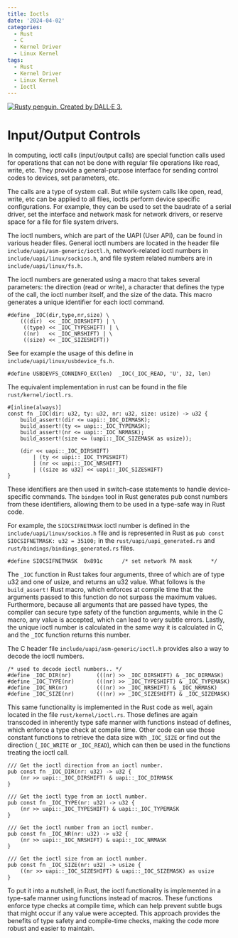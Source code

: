 ```yaml
---
title: Ioctls
date: '2024-04-02'
categories:
  - Rust
  - C
  - Kernel Driver
  - Linux Kernel
tags:
  - Rust
  - Kernel Driver
  - Linux Kernel
  - Ioctl
---
```


[<img class="penguin" src="/static/img/rusty_penguin_9.jpeg" alt="Rusty penguin. Created by DALL·E 3." />](https://github.com/Rust-for-Linux/)

# Input/Output Controls

In computing, ioctl calls (input/output calls) are special function calls used
for operations that can not be done with regular file operations like read,
write, etc. They provide a general-purpose interface for sending control codes
to devices, set parameters, etc.

The calls are a type of system call. But while system calls like open, read,
write, etc can be applied to all files, ioctls perform device specific
configurations. For example, they can be used to set the baudrate of a serial
driver, set the interface and network mask for network drivers, or reserve space
for a file for file system drivers.

The ioctl numbers, which are part of the UAPI (User API), can be found in
various header files. General ioctl numbers are located in the header file
`include/uapi/asm-generic/ioctl.h`, network-related ioctl numbers in
`include/uapi/linux/sockios.h`, and file system related numbers are in
`include/uapi/linux/fs.h`.

The ioctl numbers are generated using a macro that takes several parameters: the
direction (read or write), a character that defines the type of the call, the
ioctl number itself, and the size of the data. This macro generates a unique
identifier for each ioctl command.

```
#define _IOC(dir,type,nr,size) \
	(((dir)  << _IOC_DIRSHIFT) | \
	 ((type) << _IOC_TYPESHIFT) | \
	 ((nr)   << _IOC_NRSHIFT) | \
	 ((size) << _IOC_SIZESHIFT))
```

See for example the usage of this define in `include/uapi/linux/usbdevice_fs.h`.

```
#define USBDEVFS_CONNINFO_EX(len)  _IOC(_IOC_READ, 'U', 32, len)
```

The equivalent implementation in rust can be found in the file
`rust/kernel/ioctl.rs`.

```
#[inline(always)]
const fn _IOC(dir: u32, ty: u32, nr: u32, size: usize) -> u32 {
    build_assert!(dir <= uapi::_IOC_DIRMASK);
    build_assert!(ty <= uapi::_IOC_TYPEMASK);
    build_assert!(nr <= uapi::_IOC_NRMASK);
    build_assert!(size <= (uapi::_IOC_SIZEMASK as usize));

    (dir << uapi::_IOC_DIRSHIFT)
        | (ty << uapi::_IOC_TYPESHIFT)
        | (nr << uapi::_IOC_NRSHIFT)
        | ((size as u32) << uapi::_IOC_SIZESHIFT)
}
```

These identifiers are then used in switch-case statements to handle
device-specific commands. The `bindgen` tool in Rust generates pub const numbers
from these identifiers, allowing them to be used in a type-safe way in Rust
code.

For example, the `SIOCSIFNETMASK` ioctl number is defined in the
`include/uapi/linux/sockios.h` file and is represented in Rust as `pub const
SIOCSIFNETMASK: u32 = 35100;` in the `rust/uapi/uapi_generated.rs` and
`rust/bindings/bindings_generated.rs` files.

```
#define SIOCSIFNETMASK	0x891c		/* set network PA mask		*/
```

The `_IOC` function in Rust takes four arguments, three of which are of type u32
and one of usize, and returns an u32 value. What follows is the `build_assert!`
Rust macro, which enforces at compile time that the arguments passed to this
function do not surpass the maximum values. Furthermore, because all arguments
that are passed have types, the compiler can secure type safety of the function
arguments, while in the C macro, any value is accepted, which can lead to very
subtle errors. Lastly, the unique ioctl number is calculated in the same way it
is calculated in C, and the `_IOC` function returns this number.

The C header file `include/uapi/asm-generic/ioctl.h` provides also a way to
decode the ioctl numbers.

```
/* used to decode ioctl numbers.. */
#define _IOC_DIR(nr)		(((nr) >> _IOC_DIRSHIFT) & _IOC_DIRMASK)
#define _IOC_TYPE(nr)		(((nr) >> _IOC_TYPESHIFT) & _IOC_TYPEMASK)
#define _IOC_NR(nr)			(((nr) >> _IOC_NRSHIFT) & _IOC_NRMASK)
#define _IOC_SIZE(nr)		(((nr) >> _IOC_SIZESHIFT) & _IOC_SIZEMASK)
```

This same functionality is implemented in the Rust code as well, again located
in the file `rust/kernel/ioctl.rs`.  Those defines are again transcoded in
inherently type safe manner with functions instead of defines, which enforce a
type check at compile time. Other code can use those constant functions to
retrieve the data size with `_IOC_SIZE` or find out the direction (`_IOC_WRITE`
or `_IOC_READ`), which can then be used in the functions treating the ioctl
call.

```
/// Get the ioctl direction from an ioctl number.
pub const fn _IOC_DIR(nr: u32) -> u32 {
    (nr >> uapi::_IOC_DIRSHIFT) & uapi::_IOC_DIRMASK
}

/// Get the ioctl type from an ioctl number.
pub const fn _IOC_TYPE(nr: u32) -> u32 {
    (nr >> uapi::_IOC_TYPESHIFT) & uapi::_IOC_TYPEMASK
}

/// Get the ioctl number from an ioctl number.
pub const fn _IOC_NR(nr: u32) -> u32 {
    (nr >> uapi::_IOC_NRSHIFT) & uapi::_IOC_NRMASK
}

/// Get the ioctl size from an ioctl number.
pub const fn _IOC_SIZE(nr: u32) -> usize {
    ((nr >> uapi::_IOC_SIZESHIFT) & uapi::_IOC_SIZEMASK) as usize
}
```

To put it into a nutshell, in Rust, the ioctl functionality is implemented in a
type-safe manner using functions instead of macros. These functions enforce type
checks at compile time, which can help prevent subtle bugs that might occur if
any value were accepted.  This approach provides the benefits of type safety and
compile-time checks, making the code more robust and easier to maintain.
